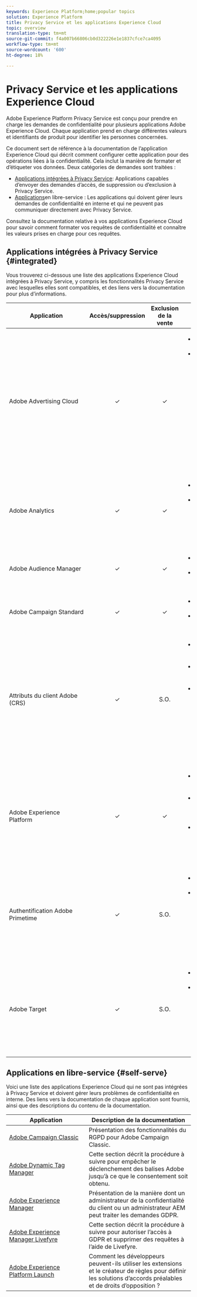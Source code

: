 ```yaml
---
keywords: Experience Platform;home;popular topics
solution: Experience Platform
title: Privacy Service et les applications Experience Cloud
topic: overview
translation-type: tm+mt
source-git-commit: f4a007b66806cb0d322226e1e1837cfce7ca4095
workflow-type: tm+mt
source-wordcount: '600'
ht-degree: 18%

---
```



# Privacy Service et les applications Experience Cloud

Adobe Experience Platform Privacy Service est conçu pour prendre en charge les demandes de confidentialité pour plusieurs applications Adobe Experience Cloud. Chaque application prend en charge différentes valeurs et identifiants de produit pour identifier les personnes concernées.

Ce document sert de référence à la documentation de l’application Experience Cloud qui décrit comment configurer cette application pour des opérations liées à la confidentialité. Cela inclut la manière de formater et d’étiqueter vos données. Deux catégories de demandes sont traitées :

* [Applications intégrées à Privacy Service](#integrated): Applications capables d’envoyer des demandes d’accès, de suppression ou d’exclusion à Privacy Service.
* [Applications](#self-serve)en libre-service : Les applications qui doivent gérer leurs demandes de confidentialité en interne et qui ne peuvent pas communiquer directement avec Privacy Service.

Consultez la documentation relative à vos applications Experience Cloud pour savoir comment formater vos requêtes de confidentialité et connaître les valeurs prises en charge pour ces requêtes.

## Applications intégrées à Privacy Service {#integrated}

Vous trouverez ci-dessous une liste des applications Experience Cloud intégrées à Privacy Service, y compris les fonctionnalités Privacy Service avec lesquelles elles sont compatibles, et des liens vers la documentation pour plus d’informations.

| Application | Accès/suppression | Exclusion de la vente | Documentation et considérations |
--- | :---: | :---: | ---
| Adobe Advertising Cloud | ✓ | ✓ | <ul><li>[Accès/suppression de la documentation](https://docs.adobe.com/content/help/en/advertising-cloud/all/privacy/ad-cloud-gdpr.html) </li><li>Advertising Cloud exploite les fonctionnalités d’exclusion globales existantes fournies par le Centre de traitement des données personnelles d’Adobe. Pour plus d’informations, consultez le guide sur l’ [exécution de demandes](https://docs.adobe.com/content/help/fr-FR/audience-manager/user-guide/overview/data-privacy/data-privacy-requests.html#opt-out-requests) de confidentialité de données.</li></ul> |
| Adobe Analytics | ✓ | ✓ | <ul><li>[Accès/suppression de la documentation](https://docs.adobe.com/content/help/en/analytics/admin/data-governance/an-gdpr-overview.html)</li><li>Analytics gère les demandes d’exclusion en utilisant les variables de rapports de [confidentialité.](https://docs.adobe.com/content/help/fr-FR/analytics/admin/data-governance/consent-variables.html)</li></ul> |
| Adobe Audience Manager | ✓ | ✓ | <ul><li>[Accès/suppression de la documentation](https://docs.adobe.com/content/help/fr-FR/audience-manager/user-guide/overview/data-privacy/data-privacy-requests.html)</li><li>[Documentation d’exclusion](https://docs.adobe.com/content/help/en/audience-manager/user-guide/features/declared-ids.html)</li></ul> |
| Adobe Campaign Standard | ✓ | ✓ | <ul><li>[Accès/suppression de la documentation](https://docs.campaign.adobe.com/doc/standard/getting_started/fr/ACS_GDPR.html)</li><li>[Documentation d’exclusion](../segmentation/honoring-opt-outs.md)</li></ul> |
| Attributs du client Adobe (CRS) | ✓ | S.O. | <ul><li>[Accès/suppression de la documentation pour GDPR](https://docs.adobe.com/content/help/en/core-services/interface/customer-attributes/gdpr.html)</li><li>[Accès/suppression de la documentation de l’ACPCP](https://docs.adobe.com/content/help/en/core-services/interface/customer-attributes/ccpa.html)</li><li>Les attributs du client n’ont pas la capacité de transférer des données. Par conséquent, les demandes d’exclusion de la vente ne sont pas applicables.</li></ul> |
| Adobe Experience Platform | ✓ | ✓ | <ul><li>[Accès/suppression de la documentation relative au lac Data](../catalog/privacy.md)</li><li>[Accès/suppression de la documentation pour le Profil client en temps réel](../profile/privacy.md)</li><li>Experience Platform honore les demandes d’ [exclusion pour les segments](../segmentation/honoring-opt-outs.md)d’audience.</li></ul> |
| Authentification Adobe Primetime | ✓ | S.O. | <ul><li>[Accès/suppression de la documentation](http://tve.helpdocsonline.com/how-to-make-a-privacy-request)</li><li>Primetime n’a pas la capacité de transférer des données, par conséquent les demandes d’exclusion de la vente ne sont pas applicables.</li></ul> |
| Adobe Target | ✓ | S.O. | <ul><li>[Accès/suppression de la documentation](https://docs.adobe.com/content/help/fr-FR/target/using/implement-target/before-implement/privacy/cmp-privacy-and-general-data-protection-regulation.translate.html)</li><li>La Cible n’a pas la capacité de transférer des données, par conséquent les demandes d’exclusion de la vente ne sont pas applicables.</li></ul> |


## Applications en libre-service {#self-serve}

Voici une liste des applications Experience Cloud qui ne sont pas intégrées à Privacy Service et doivent gérer leurs problèmes de confidentialité en interne. Des liens vers la documentation de chaque application sont fournis, ainsi que des descriptions du contenu de la documentation.

| Application | Description de la documentation |
| ------- | ----------- |
| [Adobe Campaign Classic](https://docs.campaign.adobe.com/doc/AC/getting_started/FR/ACC_GDPR.html) | Présentation des fonctionnalités du RGPD pour Adobe Campaign Classic. |
| [Adobe Dynamic Tag Manager](https://docs.adobe.com/content/help/en/dtm/using/tools/opt-in.html) | Cette section décrit la procédure à suivre pour empêcher le déclenchement des balises Adobe jusqu’à ce que le consentement soit obtenu. |
| [Adobe Experience Manager](https://helpx.adobe.com/experience-manager/6-4/managing/using/gdpr-compliance.html) | Présentation de la manière dont un administrateur de la confidentialité du client ou un administrateur AEM peut traiter les demandes GDPR. |
| [Adobe Experience Manager Livefyre](https://docs.adobe.com/content/help/en/livefyre/using/settings-other/privacy-requests/c-gdpr-compliance.html) | Cette section décrit la procédure à suivre pour autoriser l’accès à GDPR et supprimer des requêtes à l’aide de Livefyre. |
| [Adobe Experience Platform Launch](https://docs.adobelaunch.com/client-side-information/deploy-javascript-tags-to-opt-in-to-launch) | Comment les développeurs peuvent-ils utiliser les extensions et le créateur de règles pour définir les solutions d’accords préalables et de droits d’opposition ? |
